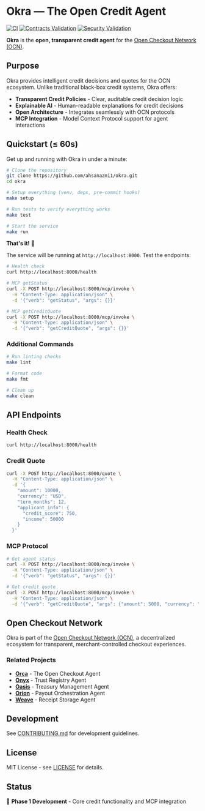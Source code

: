 # Okra — The Open Credit Agent

[![CI](https://github.com/ahsanazmi1/okra/actions/workflows/ci.yml/badge.svg)](https://github.com/ahsanazmi1/okra/actions/workflows/ci.yml)
[![Contracts Validation](https://github.com/ahsanazmi1/okra/actions/workflows/contracts.yml/badge.svg)](https://github.com/ahsanazmi1/okra/actions/workflows/contracts.yml)
[![Security Validation](https://github.com/ahsanazmi1/okra/actions/workflows/security.yml/badge.svg)](https://github.com/ahsanazmi1/okra/actions/workflows/security.yml)

**Okra** is the **open, transparent credit agent** for the [Open Checkout Network (OCN)](https://github.com/ocn-ai/ocn-common).

## Purpose

Okra provides intelligent credit decisions and quotes for the OCN ecosystem. Unlike traditional black-box credit systems, Okra offers:

- **Transparent Credit Policies** - Clear, auditable credit decision logic
- **Explainable AI** - Human-readable explanations for credit decisions
- **Open Architecture** - Integrates seamlessly with OCN protocols
- **MCP Integration** - Model Context Protocol support for agent interactions

## Quickstart (≤ 60s)

Get up and running with Okra in under a minute:

```bash
# Clone the repository
git clone https://github.com/ahsanazmi1/okra.git
cd okra

# Setup everything (venv, deps, pre-commit hooks)
make setup

# Run tests to verify everything works
make test

# Start the service
make run
```

**That's it!** 🎉

The service will be running at `http://localhost:8000`. Test the endpoints:

```bash
# Health check
curl http://localhost:8000/health

# MCP getStatus
curl -X POST http://localhost:8000/mcp/invoke \
  -H "Content-Type: application/json" \
  -d '{"verb": "getStatus", "args": {}}'

# MCP getCreditQuote
curl -X POST http://localhost:8000/mcp/invoke \
  -H "Content-Type: application/json" \
  -d '{"verb": "getCreditQuote", "args": {}}'
```

### Additional Commands

```bash
# Run linting checks
make lint

# Format code
make fmt

# Clean up
make clean
```

## API Endpoints

### Health Check
```bash
curl http://localhost:8000/health
```

### Credit Quote
```bash
curl -X POST http://localhost:8000/quote \
  -H "Content-Type: application/json" \
  -d '{
    "amount": 10000,
    "currency": "USD",
    "term_months": 12,
    "applicant_info": {
      "credit_score": 750,
      "income": 50000
    }
  }'
```

### MCP Protocol
```bash
# Get agent status
curl -X POST http://localhost:8000/mcp/invoke \
  -H "Content-Type: application/json" \
  -d '{"verb": "getStatus", "args": {}}'

# Get credit quote
curl -X POST http://localhost:8000/mcp/invoke \
  -H "Content-Type: application/json" \
  -d '{"verb": "getCreditQuote", "args": {"amount": 5000, "currency": "USD"}}'
```

## Open Checkout Network

Okra is part of the [Open Checkout Network (OCN)](https://github.com/ocn-ai/ocn-common), a decentralized ecosystem for transparent, merchant-controlled checkout experiences.

### Related Projects

- **[Orca](https://github.com/ocn-ai/orca)** - The Open Checkout Agent
- **[Onyx](https://github.com/ocn-ai/onyx)** - Trust Registry Agent
- **[Oasis](https://github.com/ocn-ai/oasis)** - Treasury Management Agent
- **[Orion](https://github.com/ocn-ai/orion)** - Payout Orchestration Agent
- **[Weave](https://github.com/ocn-ai/weave)** - Receipt Storage Agent

## Development

See [CONTRIBUTING.md](CONTRIBUTING.md) for development guidelines.

## License

MIT License - see [LICENSE](LICENSE) for details.

## Status

🚧 **Phase 1 Development** - Core credit functionality and MCP integration
